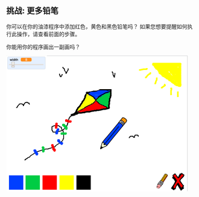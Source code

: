 ## 挑战: 更多铅笔

你可以在你的油漆程序中添加红色，黄色和黑色铅笔吗？ 如果您想要提醒如何执行此操作，请查看前面的步骤。

你能用你的程序画出一副画吗？

![截屏](images/paint-final.png)